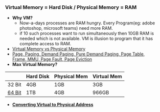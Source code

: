 ### Virtual Memory = Hard Disk / Physical Memory = RAM
- **Why VM?**
  - Now-a-days processes are RAM hungry. Every Program(eg: adobe photoshop, microsoft teams) need more RAM. 
  - if 10 such processes want to run simultaneously then 10GB RAM is needed which is not available. VM is illusion to program that it has complete access to RAM.
- [Virtual Memory vs Physical Memory](VirtualMem_vs_PhysicalMem.md)
- [Page, Paging, Demand Paging, Pure Demand Paging, Page Table, Frame, MMU, Page Fault, Page Eviction](Terms.md)
- **Max Virtual Memory?**

||Hard Disk|Physical Mem|Virtual Mem|
|---|----|---|---|
|32 Bit|4GB|1GB|3GB|
|[64 Bit](/Operating_Systems/Linux/Protection_Rings/What_is_Protection_Ring.md)|1TB|4GB|966GB|

- **[Converting Virtual to Physical Address](Convert_Virtual_to_Physical_Address)**
